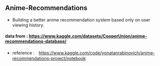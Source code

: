 ## Anime-Recommendations
- Building a better anime recommendation system based only on user viewing history.

#### data from : https://www.kaggle.com/datasets/CooperUnion/anime-recommendations-database/
- reference :　https://www.kaggle.com/code/yonatanrabinovich/anime-recommendations-project/notebook
